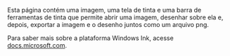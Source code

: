 ﻿Esta página contém uma imagem, uma tela de tinta e uma barra de ferramentas de tinta que permite abrir uma imagem, desenhar sobre ela e, depois, exportar a imagem e o desenho juntos como um arquivo png.
 
Para saber mais sobre a plataforma Windows Ink, acesse [docs.microsoft.com](https://docs.microsoft.com//windows/uwp/design/input/pen-and-stylus-interactions).